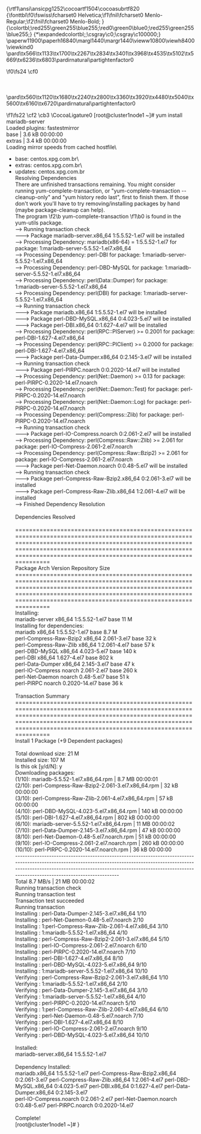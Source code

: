 {\rtf1\ansi\ansicpg1252\cocoartf1504\cocoasubrtf820
{\fonttbl\f0\fswiss\fcharset0 Helvetica;\f1\fnil\fcharset0 Menlo-Regular;\f2\fnil\fcharset0 Menlo-Bold;
}
{\colortbl;\red255\green255\blue255;\red0\green0\blue0;\red255\green255\blue255;}
{\*\expandedcolortbl;;\csgray\c0;\csgray\c100000;}
\paperw11900\paperh16840\margl1440\margr1440\vieww10800\viewh8400\viewkind0
\pard\tx566\tx1133\tx1700\tx2267\tx2834\tx3401\tx3968\tx4535\tx5102\tx5669\tx6236\tx6803\pardirnatural\partightenfactor0

\f0\fs24 \cf0 \
\
\
\
\pard\tx560\tx1120\tx1680\tx2240\tx2800\tx3360\tx3920\tx4480\tx5040\tx5600\tx6160\tx6720\pardirnatural\partightenfactor0

\f1\fs22 \cf2 \cb3 \CocoaLigature0 [root@cluster1node1 ~]# yum install mariadb-server\
Loaded plugins: fastestmirror\
base                                                                                                                                                                                                                                              | 3.6 kB  00:00:00     \
extras                                                                                                                                                                                                                                            | 3.4 kB  00:00:00     \
Loading mirror speeds from cached hostfile\
 * base: centos.xpg.com.br\
 * extras: centos.xpg.com.br\
 * updates: centos.xpg.com.br\
Resolving Dependencies\
There are unfinished transactions remaining. You might consider running yum-complete-transaction, or "yum-complete-transaction --cleanup-only" and "yum history redo last", first to finish them. If those don't work you'll have to try removing/installing packages by hand (maybe package-cleanup can help).\
The program 
\f2\b yum-complete-transaction
\f1\b0  is found in the yum-utils package.\
--> Running transaction check\
---> Package mariadb-server.x86_64 1:5.5.52-1.el7 will be installed\
--> Processing Dependency: mariadb(x86-64) = 1:5.5.52-1.el7 for package: 1:mariadb-server-5.5.52-1.el7.x86_64\
--> Processing Dependency: perl-DBI for package: 1:mariadb-server-5.5.52-1.el7.x86_64\
--> Processing Dependency: perl-DBD-MySQL for package: 1:mariadb-server-5.5.52-1.el7.x86_64\
--> Processing Dependency: perl(Data::Dumper) for package: 1:mariadb-server-5.5.52-1.el7.x86_64\
--> Processing Dependency: perl(DBI) for package: 1:mariadb-server-5.5.52-1.el7.x86_64\
--> Running transaction check\
---> Package mariadb.x86_64 1:5.5.52-1.el7 will be installed\
---> Package perl-DBD-MySQL.x86_64 0:4.023-5.el7 will be installed\
---> Package perl-DBI.x86_64 0:1.627-4.el7 will be installed\
--> Processing Dependency: perl(RPC::PlServer) >= 0.2001 for package: perl-DBI-1.627-4.el7.x86_64\
--> Processing Dependency: perl(RPC::PlClient) >= 0.2000 for package: perl-DBI-1.627-4.el7.x86_64\
---> Package perl-Data-Dumper.x86_64 0:2.145-3.el7 will be installed\
--> Running transaction check\
---> Package perl-PlRPC.noarch 0:0.2020-14.el7 will be installed\
--> Processing Dependency: perl(Net::Daemon) >= 0.13 for package: perl-PlRPC-0.2020-14.el7.noarch\
--> Processing Dependency: perl(Net::Daemon::Test) for package: perl-PlRPC-0.2020-14.el7.noarch\
--> Processing Dependency: perl(Net::Daemon::Log) for package: perl-PlRPC-0.2020-14.el7.noarch\
--> Processing Dependency: perl(Compress::Zlib) for package: perl-PlRPC-0.2020-14.el7.noarch\
--> Running transaction check\
---> Package perl-IO-Compress.noarch 0:2.061-2.el7 will be installed\
--> Processing Dependency: perl(Compress::Raw::Zlib) >= 2.061 for package: perl-IO-Compress-2.061-2.el7.noarch\
--> Processing Dependency: perl(Compress::Raw::Bzip2) >= 2.061 for package: perl-IO-Compress-2.061-2.el7.noarch\
---> Package perl-Net-Daemon.noarch 0:0.48-5.el7 will be installed\
--> Running transaction check\
---> Package perl-Compress-Raw-Bzip2.x86_64 0:2.061-3.el7 will be installed\
---> Package perl-Compress-Raw-Zlib.x86_64 1:2.061-4.el7 will be installed\
--> Finished Dependency Resolution\
\
Dependencies Resolved\
\
=========================================================================================================================================================================================================================================================================\
 Package                                                                    Arch                                                      Version                                                              Repository                                               Size\
=========================================================================================================================================================================================================================================================================\
Installing:\
 mariadb-server                                                             x86_64                                                    1:5.5.52-1.el7                                                       base                                                     11 M\
Installing for dependencies:\
 mariadb                                                                    x86_64                                                    1:5.5.52-1.el7                                                       base                                                    8.7 M\
 perl-Compress-Raw-Bzip2                                                    x86_64                                                    2.061-3.el7                                                          base                                                     32 k\
 perl-Compress-Raw-Zlib                                                     x86_64                                                    1:2.061-4.el7                                                        base                                                     57 k\
 perl-DBD-MySQL                                                             x86_64                                                    4.023-5.el7                                                          base                                                    140 k\
 perl-DBI                                                                   x86_64                                                    1.627-4.el7                                                          base                                                    802 k\
 perl-Data-Dumper                                                           x86_64                                                    2.145-3.el7                                                          base                                                     47 k\
 perl-IO-Compress                                                           noarch                                                    2.061-2.el7                                                          base                                                    260 k\
 perl-Net-Daemon                                                            noarch                                                    0.48-5.el7                                                           base                                                     51 k\
 perl-PlRPC                                                                 noarch                                                    0.2020-14.el7                                                        base                                                     36 k\
\
Transaction Summary\
=========================================================================================================================================================================================================================================================================\
Install  1 Package (+9 Dependent packages)\
\
Total download size: 21 M\
Installed size: 107 M\
Is this ok [y/d/N]: y\
Downloading packages:\
(1/10): mariadb-5.5.52-1.el7.x86_64.rpm                                                                                                                                                                                                           | 8.7 MB  00:00:01     \
(2/10): perl-Compress-Raw-Bzip2-2.061-3.el7.x86_64.rpm                                                                                                                                                                                            |  32 kB  00:00:00     \
(3/10): perl-Compress-Raw-Zlib-2.061-4.el7.x86_64.rpm                                                                                                                                                                                             |  57 kB  00:00:00     \
(4/10): perl-DBD-MySQL-4.023-5.el7.x86_64.rpm                                                                                                                                                                                                     | 140 kB  00:00:00     \
(5/10): perl-DBI-1.627-4.el7.x86_64.rpm                                                                                                                                                                                                           | 802 kB  00:00:00     \
(6/10): mariadb-server-5.5.52-1.el7.x86_64.rpm                                                                                                                                                                                                    |  11 MB  00:00:02     \
(7/10): perl-Data-Dumper-2.145-3.el7.x86_64.rpm                                                                                                                                                                                                   |  47 kB  00:00:00     \
(8/10): perl-Net-Daemon-0.48-5.el7.noarch.rpm                                                                                                                                                                                                     |  51 kB  00:00:00     \
(9/10): perl-IO-Compress-2.061-2.el7.noarch.rpm                                                                                                                                                                                                   | 260 kB  00:00:00     \
(10/10): perl-PlRPC-0.2020-14.el7.noarch.rpm                                                                                                                                                                                                      |  36 kB  00:00:00     \
-------------------------------------------------------------------------------------------------------------------------------------------------------------------------------------------------------------------------------------------------------------------------\
Total                                                                                                                                                                                                                                    8.7 MB/s |  21 MB  00:00:02     \
Running transaction check\
Running transaction test\
Transaction test succeeded\
Running transaction\
  Installing : perl-Data-Dumper-2.145-3.el7.x86_64                                                                                                                                                                                                                  1/10 \
  Installing : perl-Net-Daemon-0.48-5.el7.noarch                                                                                                                                                                                                                    2/10 \
  Installing : 1:perl-Compress-Raw-Zlib-2.061-4.el7.x86_64                                                                                                                                                                                                          3/10 \
  Installing : 1:mariadb-5.5.52-1.el7.x86_64                                                                                                                                                                                                                        4/10 \
  Installing : perl-Compress-Raw-Bzip2-2.061-3.el7.x86_64                                                                                                                                                                                                           5/10 \
  Installing : perl-IO-Compress-2.061-2.el7.noarch                                                                                                                                                                                                                  6/10 \
  Installing : perl-PlRPC-0.2020-14.el7.noarch                                                                                                                                                                                                                      7/10 \
  Installing : perl-DBI-1.627-4.el7.x86_64                                                                                                                                                                                                                          8/10 \
  Installing : perl-DBD-MySQL-4.023-5.el7.x86_64                                                                                                                                                                                                                    9/10 \
  Installing : 1:mariadb-server-5.5.52-1.el7.x86_64                                                                                                                                                                                                                10/10 \
  Verifying  : perl-Compress-Raw-Bzip2-2.061-3.el7.x86_64                                                                                                                                                                                                           1/10 \
  Verifying  : 1:mariadb-5.5.52-1.el7.x86_64                                                                                                                                                                                                                        2/10 \
  Verifying  : perl-Data-Dumper-2.145-3.el7.x86_64                                                                                                                                                                                                                  3/10 \
  Verifying  : 1:mariadb-server-5.5.52-1.el7.x86_64                                                                                                                                                                                                                 4/10 \
  Verifying  : perl-PlRPC-0.2020-14.el7.noarch                                                                                                                                                                                                                      5/10 \
  Verifying  : 1:perl-Compress-Raw-Zlib-2.061-4.el7.x86_64                                                                                                                                                                                                          6/10 \
  Verifying  : perl-Net-Daemon-0.48-5.el7.noarch                                                                                                                                                                                                                    7/10 \
  Verifying  : perl-DBI-1.627-4.el7.x86_64                                                                                                                                                                                                                          8/10 \
  Verifying  : perl-IO-Compress-2.061-2.el7.noarch                                                                                                                                                                                                                  9/10 \
  Verifying  : perl-DBD-MySQL-4.023-5.el7.x86_64                                                                                                                                                                                                                   10/10 \
\
Installed:\
  mariadb-server.x86_64 1:5.5.52-1.el7                                                                                                                                                                                                                                   \
\
Dependency Installed:\
  mariadb.x86_64 1:5.5.52-1.el7              perl-Compress-Raw-Bzip2.x86_64 0:2.061-3.el7      perl-Compress-Raw-Zlib.x86_64 1:2.061-4.el7      perl-DBD-MySQL.x86_64 0:4.023-5.el7      perl-DBI.x86_64 0:1.627-4.el7      perl-Data-Dumper.x86_64 0:2.145-3.el7     \
  perl-IO-Compress.noarch 0:2.061-2.el7      perl-Net-Daemon.noarch 0:0.48-5.el7               perl-PlRPC.noarch 0:0.2020-14.el7               \
\
Complete!\
[root@cluster1node1 ~]# }